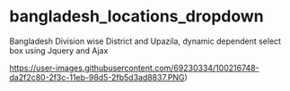 # bangladesh_locations_dropdown
Bangladesh Division wise District and Upazila, dynamic dependent select box using Jquery and Ajax


https://user-images.githubusercontent.com/69230334/100216748-da2f2c80-2f3c-11eb-98d5-2fb5d3ad8837.PNG)
